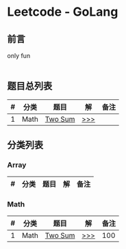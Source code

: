 # **Leetcode - GoLang**

## **前言**
 only fun
 <br/><br/>

## **题目总列表**
|#|分类|题目|解|备注|
|---|---|-------------|-----|---------|
|1|Math|[Two Sum](https://leetcode.com/problems/two-sum/)|[>>>](main/1.two-sum.go)||


## **分类列表**

### Array
|#|分类|题目|解|备注|
|---|---|-------------|-----|---------|


### Math
|#|分类|题目|解|备注|
|---|---|-------------|-----|---------|
|1|Math|[Two Sum](https://leetcode.com/problems/two-sum/)|[>>>](main/1.two-sum.go)|100|